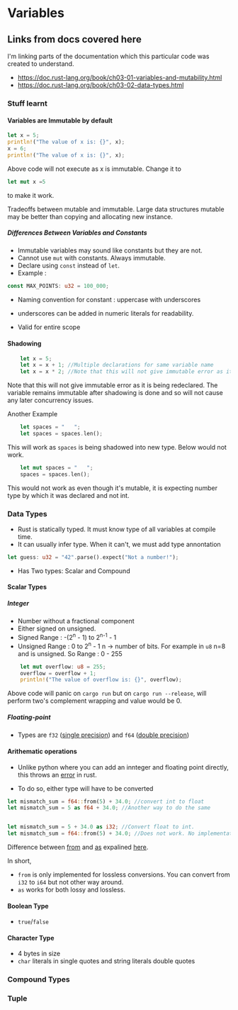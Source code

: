 # Variables

## Links from docs covered here

I'm linking parts of the documentation which this particular code was created to understand.

- <https://doc.rust-lang.org/book/ch03-01-variables-and-mutability.html>
- <https://doc.rust-lang.org/book/ch03-02-data-types.html>

### Stuff learnt

#### Variables are Immutable by default

```rust
let x = 5;
println!("The value of x is: {}", x);
x = 6;
println!("The value of x is: {}", x);
```

Above code will not execute as x is immutable.
Change it to

```rust
let mut x =5
```

to make it work.

Tradeoffs between mutable and immutable. Large data structures mutable may be better than copying and allocating new instance.

##### Differences Between Variables and Constants

- Immutable variables may sound like constants but they are not.
- Cannot use `mut` with constants. Always immutable.
- Declare using `const` instead of `let`.
- Example :

```rust
const MAX_POINTS: u32 = 100_000;
```

- Naming convention for constant : uppercase with underscores
- underscores can be added in numeric literals for readability.

- Valid for entire scope

#### Shadowing

```rust
    let x = 5;
    let x = x + 1; //Multiple declarations for same variable name
    let x = x * 2; //Note that this will not give immutable error as it is being redeclared.
```

Note that this will not give immutable error as it is being redeclared. The variable remains immutable after shadowing is done and so will not cause any later concurrency issues.

Another Example

```rust
    let spaces = "   ";
    let spaces = spaces.len();
```

This will work as `spaces` is being shadowed into new type.
Below would not work.

```rust
    let mut spaces = "   ";
    spaces = spaces.len();
```

This would not work as even though it's mutable, it is expecting number type by which it was declared and not int.

### Data Types

- Rust is statically typed. It must know type of all variables at compile time.
- It can usually infer type. When it can't, we must add type annontation

```rust
let guess: u32 = "42".parse().expect("Not a number!");
```

- Has Two types: Scalar and Compound

#### Scalar Types

##### Integer

- Number without a fractional component
- Either signed on unsigned.
- Signed Range : -(2<sup>n</sup> - 1) to 2<sup>n-1</sup> - 1
- Unsigned Range : 0 to 2<sup>n</sup> - 1
   n -> number of bits. For example in `u8` n=8 and is unsigned.
   So Range : 0 - 255

```rust
    let mut overflow: u8 = 255;
    overflow = overflow + 1;
    println!("The value of overflow is: {}", overflow);
```

Above code will panic on `cargo run` but on `cargo run --release`, will perform two's complement wrapping and value would be 0.

##### Floating-point

- Types are `f32` ([single precision](https://en.wikipedia.org/wiki/Single-precision_floating-point_format)) and `f64` ([double precision](https://en.wikipedia.org/wiki/Single-precision_floating-point_format))

#### Arithematic operations

- Unlike python where you can add an innteger and floating point directly, this throws an [error](https://stackoverflow.com/questions/39677410/why-do-i-get-an-error-when-adding-an-integer-to-a-floating-point) in rust.

- To do so, either type will have to be converted

```rust
let mismatch_sum = f64::from(5) + 34.0; //convert int to float
let mismatch_sum = 5 as f64 + 34.0; //Another way to do the same


let mismatch_sum = 5 + 34.0 as i32; //Convert float to int.
let mismatch_sum = f64::from(5) + 34.0; //Does not work. No implementation for `{integer} + {float}`
```

Difference between [from](https://doc.rust-lang.org/std/convert/trait.From.html) and [as](https://doc.rust-lang.org/reference/expressions/operator-expr.html#type-cast-expressions) expalined [here](https://stackoverflow.com/questions/48795329/what-is-the-difference-between-fromfrom-and-as-in-rust).

In short,

- `from` is only implemented for lossless conversions. You can convert from `i32` to `i64` but not other way around.
- `as` works for both lossy and lossless.

#### Boolean Type

- `true`/`false`

#### Character Type

- 4 bytes in size
- `char` literals in single quotes and string literals double quotes

### Compound Types

### Tuple
